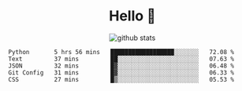 <h1 align="center">Hello 👋 </h3>

<p align="center">
  <img src="https://github-readme-stats.vercel.app/api?username=syeehyn&hide=stars,prs,issues,contribs&count_private=true&hide_title=true" alt="github stats" />
</p>

<!--START_SECTION:waka-->
```text
Python       5 hrs 56 mins   ██████████████████░░░░░░░   72.08 % 
Text         37 mins         ██░░░░░░░░░░░░░░░░░░░░░░░   07.63 % 
JSON         32 mins         █▓░░░░░░░░░░░░░░░░░░░░░░░   06.48 % 
Git Config   31 mins         █▓░░░░░░░░░░░░░░░░░░░░░░░   06.33 % 
CSS          27 mins         █▒░░░░░░░░░░░░░░░░░░░░░░░   05.53 % 
```
<!--END_SECTION:waka-->

